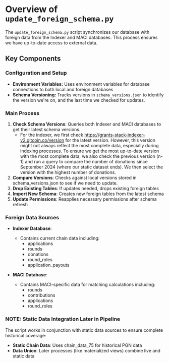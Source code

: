 # Overview of `update_foreign_schema.py`

The `update_foreign_schema.py` script synchronizes our database with foreign data from the Indexer and MACI databases. This process ensures we have up-to-date access to external data.

## Key Components

### Configuration and Setup
- **Environment Variables:** Uses environment variables for database connections to both local and foreign databases
- **Schema Versioning:** Tracks versions in `schema_versions.json` to identify the version we're on, and the last time we checked for updates.


### Main Process

1. **Check Schema Versions**: Queries both Indexer and MACI databases to get their latest schema versions. 
    - For the indexer, we first check https://grants-stack-indexer-v2.gitcoin.co/version for the latest version. However, this version might not always reflect the most complete data, especially during indexing processes. To ensure we get the most up-to-date version with the most complete data, we also check the previous version (n-1) and run a query to compare the number of donations since September 2024 (where our static dataset ends). We then select the version with the highest number of donations.
2. **Compare Versions**: Checks against local versions stored in schema_versions.json to see if we need to update.
3. **Drop Existing Tables**: If updates needed, drops existing foreign tables
4. **Import New Schema**: Creates new foreign tables from the latest schema
5. **Update Permissions**: Reapplies necessary permissions after schema refresh

### Foreign Data Sources

- **Indexer Database**: 
  - Contains current chain data including:
    - applications
    - rounds
    - donations
    - round_roles
    - application_payouts

- **MACI Database**: 
  - Contains MACI-specific data for matching calculations including:
    - rounds
    - contributions
    - applications
    - round_roles


### NOTE: Static Data Integration Later in Pipeline
The script works in conjunction with static data sources to ensure complete historical coverage:

- **Static Chain Data**: Uses chain_data_75 for historical PGN data
- **Data Union**: Later processes (like materialized views) combine live and static data

